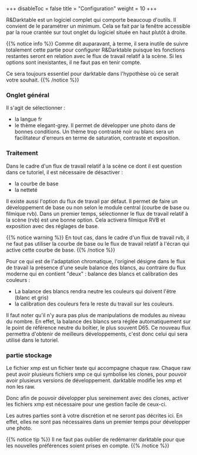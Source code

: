+++
disableToc = false
title = "Configuration"
weight = 10
+++

R&Darktable est un logiciel complet qui comporte beaucoup d'outils. Il
convient de  le paramétrer  un minimum.  Cela se  fait par  la fenêtre
accessible par la  roue crantée sur tout onglet du  logiciel située en
haut plutôt à droite.

{{% notice info %}} Comme dit  auparavant, à terme, il sera inutile de
suivre totalement cette partie pour configurer R&Darktable puisque les
fonctions restantes seront en relation avec le flux de travail relatif
à la scène. Si les options sont inexistantes, il ne faut pas en tenir compte.

Ce sera toujours essentiel pour darktable dans l'hypothèse
où ce serait votre souhait.  {{% /notice %}}

### Onglet général

Il s'agit de sélectionner :
* la langue fr
* le  thème elegant-grey. Il  permet de  développer une photo  dans de
    bonnes conditions. Un  thème trop contrasté noir ou  blanc sera un
    facilitateur  d'erreurs  en  terme  de  saturation,  contraste  et
    exposition.

### Traitement

Dans le cadre d'un flux de travail relatif à la scène ce dont il
est question dans ce tutoriel, il est nécessaire de désactiver :

-   la courbe de base
-   la netteté

Il existe aussi l'option  du flux de travail  par défaut. Il
permet  de faire  un  développement de  base ou  non  selon le  module
central  (courbe de  base ou  filmique  rvb). Dans  un premier  temps,
sélectionner le flux de travail relatif à la scène (rvb) est une bonne
option.  Cela activera filmique RVB et exposition avec des réglages de
base.

{{% notice warning %}}
En tout cas, dans le cadre d'un flux de travail rvb, il ne faut
pas utiliser la courbe de base ou le flux de travail relatif à l'écran
qui active cette courbe de base.
{{% /notice %}}

Pour ce qui  est de l'adaptation chromatique,  l'originel désigne dans
le flux  de travail  la présence  d'une seule  balance des  blancs, au
contraire du flux moderne qui en  contient "deux" : balance des blancs
et calibration des couleurs :
* La balance des blancs rendra neutre les
couleurs qui doivent l'être (blanc et gris)
* la  calibration des couleurs fera le  reste du travail  sur les
couleurs. 

Il faut noter qu'il n'y aura pas plus de manipulations de
modules au  niveau du nombre.   En effet,  la balance des  blancs sera
réglée automatiquement sur le point de référence neutre du boîtier, le
plus souvent  D65.  Ce nouveau  flux permettra d'obtenir  de meilleurs
développements, c'est donc celui qui sera utilisé dans le tutoriel.

### partie stockage

Le fichier xmp est un fichier texte qui accompagne chaque raw. Chaque
raw peut avoir plusieurs fichiers xmp ce qui symbolise les clones, pour
pouvoir avoir plusieurs versions de développement. darktable modifie les
xmp et non les raw.

Donc afin de pouvoir développer plus sereinement avec des clones,
activer les fichiers xmp est nécessaire pour une gestion facile de
ceux-ci.

Les autres parties sont à votre discrétion et ne seront pas décrites
ici. En effet, elles ne sont pas nécessaires dans un premier temps pour
développer une photo.

{{% notice tip %}}
Il ne faut pas oublier de redémarrer darktable pour que les nouvelles
préférences soient prises en compte.
{{% /notice %}}
